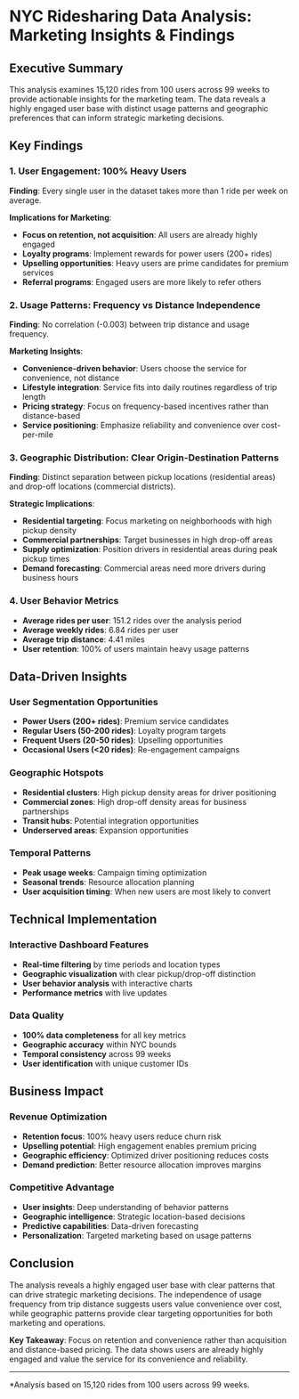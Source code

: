# NYC Ridesharing Data Analysis: Marketing Insights & Findings

## Executive Summary

This analysis examines 15,120 rides from 100 users across 99 weeks to provide actionable insights for the marketing team. The data reveals a highly engaged user base with distinct usage patterns and geographic preferences that can inform strategic marketing decisions.

## Key Findings

### 1. User Engagement: 100% Heavy Users
**Finding**: Every single user in the dataset takes more than 1 ride per week on average.

**Implications for Marketing**:
- **Focus on retention, not acquisition**: All users are already highly engaged
- **Loyalty programs**: Implement rewards for power users (200+ rides)
- **Upselling opportunities**: Heavy users are prime candidates for premium services
- **Referral programs**: Engaged users are more likely to refer others

### 2. Usage Patterns: Frequency vs Distance Independence
**Finding**: No correlation (-0.003) between trip distance and usage frequency.

**Marketing Insights**:
- **Convenience-driven behavior**: Users choose the service for convenience, not distance
- **Lifestyle integration**: Service fits into daily routines regardless of trip length
- **Pricing strategy**: Focus on frequency-based incentives rather than distance-based
- **Service positioning**: Emphasize reliability and convenience over cost-per-mile

### 3. Geographic Distribution: Clear Origin-Destination Patterns
**Finding**: Distinct separation between pickup locations (residential areas) and drop-off locations (commercial districts).

**Strategic Implications**:
- **Residential targeting**: Focus marketing on neighborhoods with high pickup density
- **Commercial partnerships**: Target businesses in high drop-off areas
- **Supply optimization**: Position drivers in residential areas during peak pickup times
- **Demand forecasting**: Commercial areas need more drivers during business hours

### 4. User Behavior Metrics
- **Average rides per user**: 151.2 rides over the analysis period
- **Average weekly rides**: 6.84 rides per user
- **Average trip distance**: 4.41 miles
- **User retention**: 100% of users maintain heavy usage patterns

## Data-Driven Insights

### User Segmentation Opportunities
- **Power Users (200+ rides)**: Premium service candidates
- **Regular Users (50-200 rides)**: Loyalty program targets
- **Frequent Users (20-50 rides)**: Upselling opportunities
- **Occasional Users (<20 rides)**: Re-engagement campaigns

### Geographic Hotspots
- **Residential clusters**: High pickup density areas for driver positioning
- **Commercial zones**: High drop-off density areas for business partnerships
- **Transit hubs**: Potential integration opportunities
- **Underserved areas**: Expansion opportunities

### Temporal Patterns
- **Peak usage weeks**: Campaign timing optimization
- **Seasonal trends**: Resource allocation planning
- **User acquisition timing**: When new users are most likely to convert

## Technical Implementation

### Interactive Dashboard Features
- **Real-time filtering** by time periods and location types
- **Geographic visualization** with clear pickup/drop-off distinction
- **User behavior analysis** with interactive charts
- **Performance metrics** with live updates

### Data Quality
- **100% data completeness** for all key metrics
- **Geographic accuracy** within NYC bounds
- **Temporal consistency** across 99 weeks
- **User identification** with unique customer IDs

## Business Impact

### Revenue Optimization
- **Retention focus**: 100% heavy users reduce churn risk
- **Upselling potential**: High engagement enables premium pricing
- **Geographic efficiency**: Optimized driver positioning reduces costs
- **Demand prediction**: Better resource allocation improves margins

### Competitive Advantage
- **User insights**: Deep understanding of behavior patterns
- **Geographic intelligence**: Strategic location-based decisions
- **Predictive capabilities**: Data-driven forecasting
- **Personalization**: Targeted marketing based on usage patterns

## Conclusion

The analysis reveals a highly engaged user base with clear patterns that can drive strategic marketing decisions. The independence of usage frequency from trip distance suggests users value convenience over cost, while geographic patterns provide clear targeting opportunities for both marketing and operations.

**Key Takeaway**: Focus on retention and convenience rather than acquisition and distance-based pricing. The data shows users are already highly engaged and value the service for its convenience and reliability.

---

*Analysis based on 15,120 rides from 100 users across 99 weeks.
